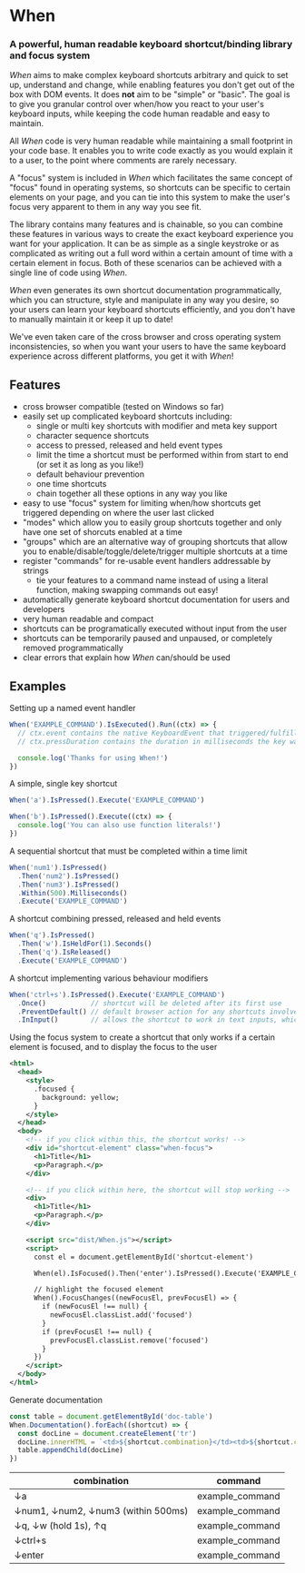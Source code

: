 # When

### A powerful, human readable keyboard shortcut/binding library and focus system

*When* aims to make complex keyboard shortcuts arbitrary and quick to set up, understand and change, while enabling features you don't get out of the box with DOM events.  It does **not** aim to be "simple" or "basic".  The goal is to give you granular control over when/how you react to your user's keyboard inputs, while keeping the code human readable and easy to maintain.

All *When* code is very human readable while maintaining a small footprint in your code base.  It enables you to write code exactly as you would explain it to a user, to the point where comments are rarely necessary.

A "focus" system is included in *When* which facilitates the same concept of "focus" found in operating systems, so shortcuts can be specific to certain elements on your page, and you can tie into this system to make the user's focus very apparent to them in any way you see fit.

The library contains many features and is chainable, so you can combine these features in various ways to create the exact keyboard experience you want for your application.  It can be as simple as a single keystroke or as complicated as writing out a full word within a certain amount of time with a certain element in focus.  Both of these scenarios can be achieved with a single line of code using *When*.

*When* even generates its own shortcut documentation programmatically, which you can structure, style and manipulate in any way you desire, so your users can learn your keyboard shortcuts efficiently, and you don't have to manually maintain it or keep it up to date!

We've even taken care of the cross browser and cross operating system inconsistencies, so when you want your users to have the same keyboard experience across different platforms, you get it with *When*!

## Features

- cross browser compatible (tested on Windows so far)
- easily set up complicated keyboard shortcuts including:
  - single or multi key shortcuts with modifier and meta key support
  - character sequence shortcuts
  - access to pressed, released and held event types
  - limit the time a shortcut must be performed within from start to end (or set it as long as you like!)
  - default behaviour prevention
  - one time shortcuts
  - chain together all these options in any way you like
- easy to use "focus" system for limiting when/how shortcuts get triggered depending on where the user last clicked
- "modes" which allow you to easily group shortcuts together and only have one set of shorcuts enabled at a time
- "groups" which are an alternative way of grouping shortcuts that allow you to enable/disable/toggle/delete/trigger multiple shortcuts at a time
- register "commands" for re-usable event handlers addressable by strings
  - tie your features to a command name instead of using a literal function, making swapping commands out easy!
- automatically generate keyboard shortcut documentation for users and developers
- very human readable and compact
- shortcuts can be programatically executed without input from the user
- shortcuts can be temporarily paused and unpaused, or completely removed programmatically
- clear errors that explain how *When* can/should be used

## Examples

Setting up a named event handler

```javascript
When('EXAMPLE_COMMAND').IsExecuted().Run((ctx) => {
  // ctx.event contains the native KeyboardEvent that triggered/fulfilled the shortcut
  // ctx.pressDuration contains the duration in milliseconds the key was held down for (if the last event was a "held" event)

  console.log('Thanks for using When!')
})
```

A simple, single key shortcut

```javascript
When('a').IsPressed().Execute('EXAMPLE_COMMAND')

When('b').IsPressed().Execute((ctx) => {
  console.log('You can also use function literals!')
})
```

A sequential shortcut that must be completed within a time limit

```javascript
When('num1').IsPressed()
  .Then('num2').IsPressed()
  .Then('num3').IsPressed()
  .Within(500).Milliseconds()
  .Execute('EXAMPLE_COMMAND')
```

A shortcut combining pressed, released and held events
```javascript
When('q').IsPressed()
  .Then('w').IsHeldFor(1).Seconds()
  .Then('q').IsReleased()
  .Execute('EXAMPLE_COMMAND')
```

A shortcut implementing various behaviour modifiers
```javascript
When('ctrl+s').IsPressed().Execute('EXAMPLE_COMMAND')
  .Once()           // shortcut will be deleted after its first use
  .PreventDefault() // default browser action for any shortcuts involved in the chain are prevented
  .InInput()        // allows the shortcut to work in text inputs, which is disabled by default
```

Using the focus system to create a shortcut that only works if a certain element is focused,
and to display the focus to the user

```xml
<html>
  <head>
    <style>
      .focused {
        background: yellow;
      }
    </style>
  </head>
  <body>
    <!-- if you click within this, the shortcut works! -->
    <div id="shortcut-element" class="when-focus">
      <h1>Title</h1>
      <p>Paragraph.</p>
    </div>

    <!-- if you click within here, the shortcut will stop working -->
    <div>
      <h1>Title</h1>
      <p>Paragraph.</p>
    </div>

    <script src="dist/When.js"></script>
    <script>
      const el = document.getElementById('shortcut-element')

      When(el).IsFocused().Then('enter').IsPressed().Execute('EXAMPLE_COMMAND')

      // highlight the focused element
      When().FocusChanges((newFocusEl, prevFocusEl) => {
        if (newFocusEl !== null) {
          newFocusEl.classList.add('focused')
        }
        if (prevFocusEl !== null) {
          prevFocusEl.classList.remove('focused')
        }
      })
    </script>
  </body>
</html>
```

Generate documentation

```javascript
const table = document.getElementById('doc-table')
When.Documentation().forEach((shortcut) => {
  const docLine = document.createElement('tr')
  docLine.innerHTML = `<td>${shortcut.combination}</td><td>${shortcut.command}</td>`
  table.appendChild(docLine)
})
```

| combination | command |
|-|-|
| ↓a | example_command |
| ↓num1, ↓num2, ↓num3 (within 500ms) | example_command |
| ↓q, ↓w (hold 1s), ↑q | example_command |
| ↓ctrl+s | example_command |
| ↓enter | example_command |